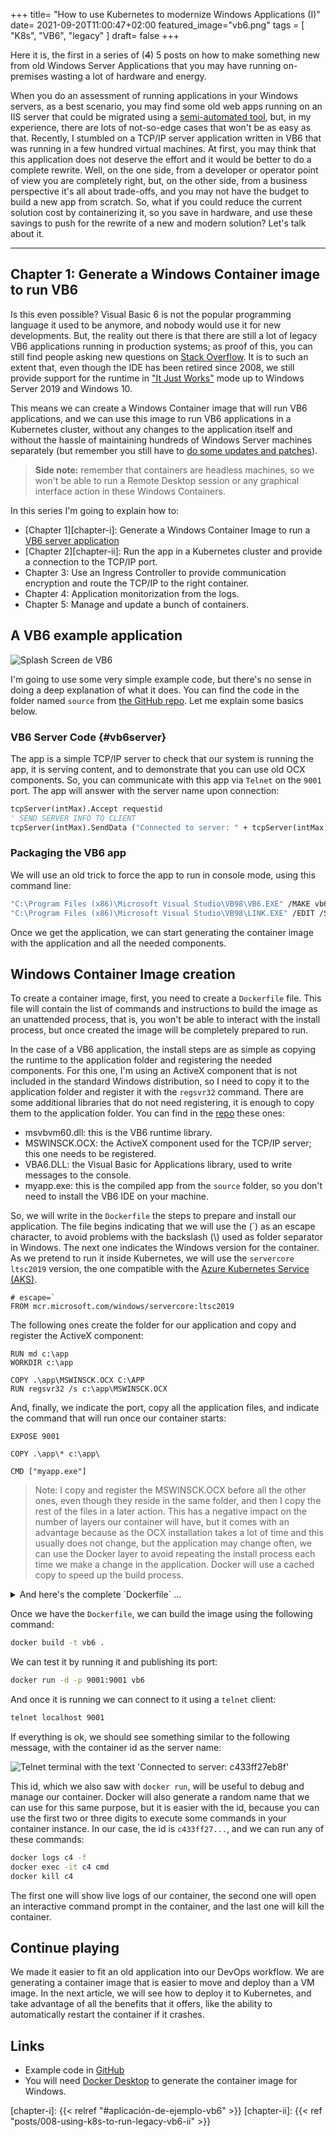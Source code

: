 +++
title= "How to use Kubernetes to modernize Windows Applications (I)"
date= 2021-09-20T11:00:47+02:00
featured_image="vb6.png"
tags = [ "K8s", "VB6", "legacy" ]
draft= false
+++

Here it is, the first in a series of (~~4~~) 5 posts on how to make something new from old Windows Server Applications that you may have running on-premises wasting a lot of hardware and energy.

When you do an assessment of running applications in your Windows servers, as a best scenario, you may find some old web apps running on an IIS server that could be migrated using a [semi-automated tool][azure-migrate], but, in my experience, there are lots of not-so-edge cases that won't be as easy as that. Recently, I stumbled on a TCP/IP server application written in VB6 that was running in a few hundred virtual machines. At first, you may think that this application does not deserve the effort and it would be better to do a complete rewrite. Well, on the one side, from a developer or operator point of view you are completely right, but, on the other side, from a business perspective it's all about trade-offs, and you may not have the budget to build a new app from scratch. So, what if you could reduce the current solution cost by containerizing it, so you save in hardware, and use these savings to push for the rewrite of a new and modern solution? Let's talk about it.

---

## Chapter 1: Generate a Windows Container image to run VB6

Is this even possible? Visual Basic 6 is not the popular programming language it used to be anymore, and nobody would use it for new developments. But, the reality out there is that there are still a lot of legacy VB6 applications running in production systems; as proof of this, you can still find people asking new questions on [Stack Overflow][so-vb6]. It is to such an extent that, even though the IDE has been retired since 2008, we still provide support for the runtime in 
["It Just Works"][vb6-support] mode up to Windows Server 2019 and Windows 10.

This means we can create a Windows Container image that will run VB6 applications, and we can use this image to run VB6 applications in a Kubernetes cluster, without any changes to the application itself and without the hassle of maintaining hundreds of Windows Server machines separately (but remember you still have to [do some updates and patches][patch-and-upgrade]).

> **Side note:** remember that containers are headless machines, so we won't be able to run a Remote Desktop session or any graphical interface action in these Windows Containers.

In this series I'm going to explain how to:

* [Chapter 1][chapter-i]: Generate a Windows Container Image to run a [VB6 server application](#vb6server)
* [Chapter 2][chapter-ii]: Run the app in a Kubernetes cluster and provide a connection to the TCP/IP port.
* Chapter 3: Use an Ingress Controller to provide communication encryption and route the TCP/IP to the right container.
* Chapter 4: Application monitorization from the logs.
* Chapter 5: Manage and update a bunch of containers.

## A VB6 example application

![Splash Screen de VB6][vb6-splash]

I'm going to use some very simple example code, but there's no sense in doing a deep explanation of what it does. You can find the code in the folder named `source` from [the GitHub repo][ghcode]. Let me explain some basics below.

### VB6 Server Code {#vb6server}

The app is a simple TCP/IP server to check that our system is running the app, it is serving content, and to demonstrate that you can use old OCX components. So, you can communicate with this app via `Telnet` on the `9001` port. The app will answer with the server name upon connection:

```vb
tcpServer(intMax).Accept requestid
' SEND SERVER INFO TO CLIENT
tcpServer(intMax).SendData ("Connected to server: " + tcpServer(intMax).LocalHostName + vbCrLf)
``` 

### Packaging the VB6 app

We will use an old trick to force the app to run in console mode, using this command line:

```bash
"C:\Program Files (x86)\Microsoft Visual Studio\VB98\VB6.EXE" /MAKE vb6app.vbp /OUTDIR ..\app
"C:\Program Files (x86)\Microsoft Visual Studio\VB98\LINK.EXE" /EDIT /SUBSYSTEM:CONSOLE ..\app\myapp.exe
```

Once we get the application, we can start generating the container image with the application and all the needed components.

## Windows Container Image creation

To create a container image, first, you need to create a `Dockerfile` file. This file will contain the list of commands and instructions to build the image as an unattended process, that is, you won't be able to interact with the install process, but once created the image will be completely prepared to run.

In the case of a VB6 application, the install steps are as simple as copying the runtime to the application folder and registering the needed components. For this one, I'm using an ActiveX component that is not included in the standard Windows distribution, so I need to copy it to the application folder and register it with the `regsvr32` command. There are some additional libraries that do not need registering, it is enough to copy them to the application folder. You can find in the [repo][ghcode] these ones:

* msvbvm60.dll: this is the VB6 runtime library.
* MSWINSCK.OCX: the ActiveX component used for the TCP/IP server; this one needs to be registered.
* VBA6.DLL: the Visual Basic for Applications library, used to write messages to the console.
* myapp.exe: this is the compiled app from the `source` folder, so you don't need to install the VB6 IDE on your machine.

So, we will write in the `Dockerfile` the steps to prepare and install our application. The file begins indicating that we will use the (\`) as an escape character, to avoid problems with the backslash (\\) used as folder separator in Windows.
The next one indicates the Windows version for the container. As we pretend to run it inside Kubernetes, we will use the `servercore ltsc2019` version, the one compatible with the [Azure Kubernetes Service (AKS)][aks].

```docker
# escape=`
FROM mcr.microsoft.com/windows/servercore:ltsc2019
```

The following ones create the folder for our application and copy and register the ActiveX component:

```docker
RUN md c:\app
WORKDIR c:\app

COPY .\app\MSWINSCK.OCX C:\APP
RUN regsvr32 /s c:\app\MSWINSCK.OCX
```

And, finally, we indicate the port, copy all the application files, and indicate the command that will run once our container starts:

```docker
EXPOSE 9001

COPY .\app\* c:\app\

CMD ["myapp.exe"]
```

> Note: I copy and register the MSWINSCK.OCX before all the other ones, even though they reside in the same folder, and then I copy the rest of the files in a later action. This has a negative impact on the number of layers our container will have, but it comes with an advantage because as the OCX installation takes a lot of time and this usually does not change, but the application may change often, we can use the Docker layer to avoid repeating the install process each time we make a change in the application. Docker will use a cached copy to speed up the build process.

<details>
  <summary>And here's the complete `Dockerfile` ...</summary>

```docker
# escape=`
FROM mcr.microsoft.com/windows/servercore:ltsc2019

RUN md c:\app
WORKDIR c:\app

COPY .\app\MSWINSCK.OCX C:\APP
RUN regsvr32 /s c:\app\MSWINSCK.OCX

EXPOSE 9001

COPY .\app\* c:\app\

CMD ["myapp.exe"]
```

</details>

Once we have the `Dockerfile`, we can build the image using the following command:

```cmd
docker build -t vb6 .
```

We can test it by running it and publishing its port:

```cmd
docker run -d -p 9001:9001 vb6
```

And once it is running we can connect to it using a `telnet` client:

```cmd
telnet localhost 9001
```

If everything is ok, we should see something similar to the following message, with the container id as the server name:

![Telnet terminal with the text 'Connected to server: c433ff27eb8f'][telnet-connected]

This id, which we also saw with `docker run`, will be useful to debug and manage our container. Docker will also generate a random name that we can use for this same purpose, but it is easier with the id, because you can use the first two or three digits to execute some commands in your container instance. In our case, the id is `c433ff27...`, and we can run any of these commands:

```bash
docker logs c4 -f
docker exec -it c4 cmd
docker kill c4
```

The first one will show live logs of our container, the second one will open an interactive command prompt in the container, and the last one will kill the container.

## Continue playing

We made it easier to fit an old application into our DevOps workflow. We are generating a container image that is easier to move and deploy than a VM image. In the next article, we will see how to deploy it to Kubernetes, and take advantage of all the benefits that it offers, like the ability to automatically restart the container if it crashes.

## Links

* Example code in [GitHub][ghcode]
* You will need [Docker Desktop][docker-desktop] to generate the container image for Windows.

[aks]: https://azure.microsoft.com/services/kubernetes-service
[azure-migrate]: https://azure.microsoft.com/services/azure-migrate/
[docker-desktop]: https://www.docker.com/products/docker-desktop
[ghcode]: https://github.com/jmservera/legacyvb6ink8s
[patch-and-upgrade]: https://docs.microsoft.com/azure/architecture/operator-guides/aks/aks-upgrade-practices
[so-vb6]: https://stackoverflow.com/questions/tagged/vb6
[vb6-support]: https://docs.microsoft.com/en-us/previous-versions/visualstudio/visual-basic-6/visual-basic-6-support-policy

[chapter-i]: {{< relref "#aplicación-de-ejemplo-vb6" >}}
[chapter-ii]: {{< ref "posts/008-using-k8s-to-run-legacy-vb6-ii" >}}

[telnet-connected]: telnet-connected.png "Telnet terminal"
[vb6-splash]: vb6.png "VB6 Splash Screen"